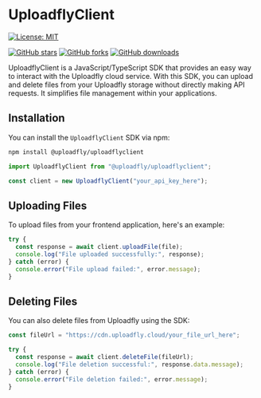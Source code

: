 # UploadflyClient

[![License: MIT](https://img.shields.io/badge/License-MIT-orange.svg?style=for-the-badge)](https://opensource.org/licenses/MIT)

[![GitHub stars](https://img.shields.io/github/stars/adedoyin-emmanuel/uploadfly-client.svg?style=for-the-badge)](https://github.com/adedoyin-emmanuel/uploadfly-client/stargazers)
[![GitHub forks](https://img.shields.io/github/forks/adedoyin-emmanuel/uploadfly-client.svg?style=for-the-badge)](https://github.com/adedoyin-emmanuel/uploadfly-client/network)
[![GitHub downloads](https://img.shields.io/github/downloads/adedoyin-emmanuel/uploadfly-client/total.svg?style=for-the-badge)](https://github.com/adedoyin-emmanuel/uploadfly-client/releases)

UploadflyClient is a JavaScript/TypeScript SDK that provides an easy way to interact with the Uploadfly cloud service. With this SDK, you can upload and delete files from your Uploadfly storage without directly making API requests. It simplifies file management within your applications.

## Installation

You can install the `UploadflyClient` SDK via npm:

```bash
npm install @uploadfly/uploadflyclient

```

```js
import UploadflyClient from "@uploadfly/uploadflyclient";

const client = new UploadflyClient("your_api_key_here");
```

## Uploading Files

To upload files from your frontend application, here's an example:

```js
try {
  const response = await client.uploadFile(file);
  console.log("File uploaded successfully:", response);
} catch (error) {
  console.error("File upload failed:", error.message);
}
```

## Deleting Files

You can also delete files from Uploadfly using the SDK:

```js
const fileUrl = "https://cdn.uploadfly.cloud/your_file_url_here";

try {
  const response = await client.deleteFile(fileUrl);
  console.log("File deletion successful:", response.data.message);
} catch (error) {
  console.error("File deletion failed:", error.message);
}
```
